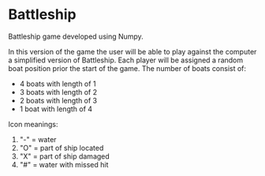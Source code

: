 # Battleship
Battleship game developed using Numpy.

In this version of the game the user will be able to play against the computer a simplified version of Battleship. Each player will be assigned a random boat position prior the start of the game. The number of boats consist of:


* 4 boats with length of 1
* 3 boats with length of 2
* 2 boats with length of 3
* 1 boat with length of 4


Icon meanings:
1. "-" = water
2. "O" = part of ship located
3. "X" = part of ship damaged
4. "#" = water with missed hit
